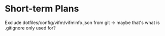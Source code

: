 # Short-term Plans
Exclude dotfiles/config/vifm/vifminfo.json from git
-> maybe that's what is .gitignore only used for?


